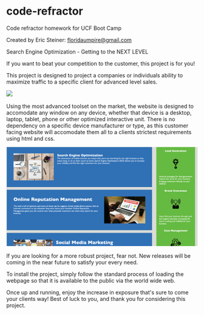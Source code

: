# code-refractor
Code refractor homework for UCF Boot Camp

Created by Eric Steiner: floridaumpire@gmail.com

Search Engine Optimization - Getting to the NEXT LEVEL

If you want to beat your competition to the customer, this project is for you!

This project is designed to project a companies or individuals ability to maximize traffic to a specific client for advanced level sales. 

<img src="./assets/images/SEO1.png">


Using the most advanced toolset on the market, the website is designed to accomodate any window on any device, whether that device is a desktop, laptop, tablet, phone or other optimized interactive unit. There is no dependency on a specific device manufacturer or type, as this customer facing website will accomodate them all to a clients strictest requirements using html and css. 

<img src="./assets/images/SEO2.png">

If you are looking for a more robust project, fear not. New releases will be coming in the near future to satisfy your every need. 

To install the project, simply follow the standard process of loading the webpage so that it is available to the public via the world wide web. 

Once up and running, enjoy the increase in exposure that's sure to come your clients way! Best of luck to you, and thank you for considering this project. 
